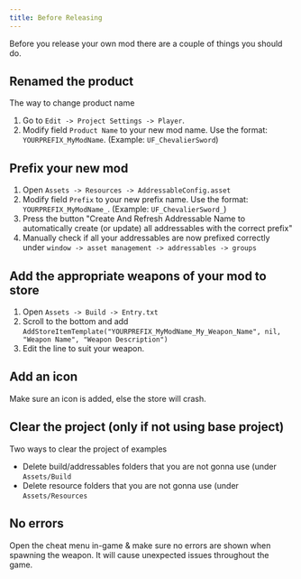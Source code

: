 ```yaml
---
title: Before Releasing
---
```

Before you release your own mod there are a couple of things you should do.

## Renamed the product

The way to change product name
1. Go to `Edit -> Project Settings -> Player`.
2. Modify field `Product Name` to your new mod name. Use the format: `YOURPREFIX_MyModName`. (Example: `UF_ChevalierSword`)

## Prefix your new mod

1. Open `Assets -> Resources -> AddressableConfig.asset`
1. Modify field `Prefix` to your new prefix name. Use the format: `YOURPREFIX_MyModName_`. (Example: `UF_ChevalierSword_`)
1. Press the button "Create And Refresh Addressable Name to automatically create (or update) all addressables with the correct prefix"
1. Manually check if all your addressables are now prefixed correctly under `window -> asset management -> addressables -> groups`

## Add the appropriate weapons of your mod to store

1. Open `Assets -> Build -> Entry.txt`
1. Scroll to the bottom and add `AddStoreItemTemplate("YOURPREFIX_MyModName_My_Weapon_Name", nil, "Weapon Name", "Weapon Description")`
1. Edit the line to suit your weapon.

## Add an icon

Make sure an icon is added, else the store will crash.

## Clear the project (only if not using base project)

Two ways to clear the project of examples

* Delete build/addressables folders that you are not gonna use (under `Assets/Build`
* Delete resource folders that you are not gonna use (under `Assets/Resources`

## No errors

Open the cheat menu in-game & make sure no errors are shown when spawning the weapon. It will cause unexpected issues throughout the game.
